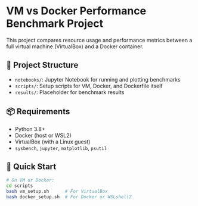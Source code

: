 # VM vs Docker Performance Benchmark Project

This project compares resource usage and performance metrics between a full virtual machine (VirtualBox) and a Docker container.

## 🔧 Project Structure
- `notebooks/`: Jupyter Notebook for running and plotting benchmarks
- `scripts/`: Setup scripts for VM, Docker, and Dockerfile itself
- `results/`: Placeholder for benchmark results

## 📦 Requirements
- Python 3.8+
- Docker (host or WSL2)
- VirtualBox (with a Linux guest)
- `sysbench`, `jupyter`, `matplotlib`, `psutil`

## 🚀 Quick Start
```bash
# On VM or Docker:
cd scripts
bash vm_setup.sh      # For VirtualBox
bash docker_setup.sh  # For Docker or WSLshell2